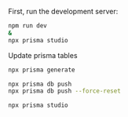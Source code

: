 First, run the development server:

```bash
npm run dev
&
npx prisma studio
```

Update prisma tables

```bash
npx prisma generate

npx prisma db push
npx prisma db push --force-reset

npx prisma studio
```
